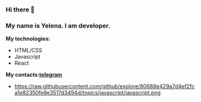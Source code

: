 ### Hi there 👋

### My name is Yelena. I am developer.

**My technologies:**
* HTML/CSS
* Javascript
* React

**My contacts:[telegram](https://t.me/YelenaTsoy1120 )**
- https://raw.githubusercontent.com/github/explore/80688e429a7d4ef2fca1e82350fe8e3517d3494d/topics/javascript/javascript.png
<!--
**Ltsoy1120/Ltsoy1120** is a ✨ _special_ ✨ repository because its `README.md` (this file) appears on your GitHub profile.

Here are some ideas to get you started:

- 🔭 I’m currently working on ...
- 🌱 I’m currently learning ...
- 👯 I’m looking to collaborate on ...
- 🤔 I’m looking for help with ...
- 💬 Ask me about ...
- 📫 How to reach me: ...
- 😄 Pronouns: ...
- ⚡ Fun fact: ...
-->
